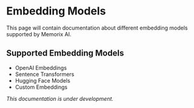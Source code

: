 # Embedding Models

This page will contain documentation about different embedding models supported by Memorix AI.

## Supported Embedding Models

- OpenAI Embeddings
- Sentence Transformers
- Hugging Face Models
- Custom Embeddings

*This documentation is under development.* 